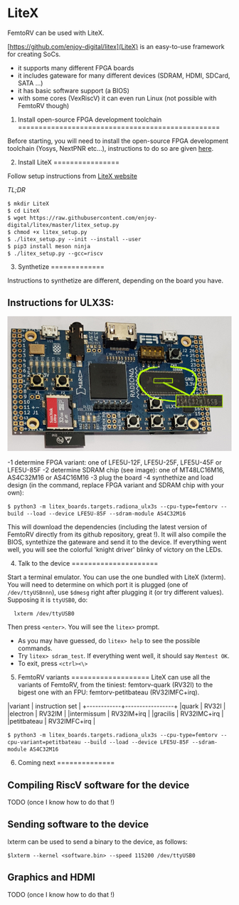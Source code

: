 LiteX
=====

FemtoRV can be used with LiteX.

[https://github.com/enjoy-digital/litex](LiteX) is an easy-to-use
framework for creating SoCs.
- it supports many different FPGA boards
- it includes gateware for many different devices (SDRAM, HDMI, SDCard,
  SATA ...)
- it has basic software support (a BIOS)
- with some cores (VexRiscV) it can even run Linux (not possible with FemtoRV though)



1. Install open-source FPGA development toolchain
=================================================

Before starting, you will need to install the open-source FPGA
development toolchain (Yosys, NextPNR etc...), instructions to
do so are given [here](toolchain.md).


2. Install LiteX
================

Follow setup instructions from [LiteX website](https://github.com/enjoy-digital/litex#quick-start-guide)

*TL;DR*

```
$ mkdir LiteX
$ cd LiteX
$ wget https://raw.githubusercontent.com/enjoy-digital/litex/master/litex_setup.py
$ chmod +x litex_setup.py
$ ./litex_setup.py --init --install --user 
$ pip3 install meson ninja
$ ./litex_setup.py --gcc=riscv
```

3. Synthetize
=============

Instructions to synthetize are different, depending on the board you have.

Instructions for ULX3S:
-----------------------
![](Images/ULX3S_SDRAM.jpg)

-1 determine FPGA variant: one of LFE5U-12F, LFE5U-25F, LFE5U-45F or LFE5U-85F
-2 determine SDRAM chip (see image): one of MT48LC16M16, AS4C32M16 or AS4C16M16
-3 plug the board
-4 synthethize and load design (in the command, replace FPGA variant and SDRAM chip with your own):
```
$ python3 -m litex_boards.targets.radiona_ulx3s --cpu-type=femtorv --build --load --device LFE5U-85F --sdram-module AS4C32M16
```

This will download the dependencies (including the latest version of
FemtoRV directly from its github repository, great !). It will also
compile the BIOS, syntethize the gateware and send it to the
device. If everything went well, you will see the colorful 'knight
driver' blinky of victory on the LEDs.

4. Talk to the device
=====================

Start a terminal emulator. You can use the one bundled with LiteX
(lxterm). You will need to determine on which port it is plugged (one
of `/dev/ttyUSBnnn`), use `$dmesg` right after plugging it (or try
different values). Supposing it is `ttyUSB0`, do:

```
  lxterm /dev/ttyUSB0
```

Then press `<enter>`. You will see the `litex>` prompt.

- As you may have guessed, do `litex> help` to see the possible commands.
- Try `litex> sdram_test`. If everything went well, it should say `Memtest OK`.
- To exit, press `<ctrl><\>`

5. FemtoRV variants
===================
LiteX can use all the variants of FemtoRV, from the tiniest: femtorv-quark (RV32I) to
the bigest one with an FPU: femtorv-petitbateau (RV32IMFC+irq).

|variant     | instruction set |
+------------+-----------------+
|quark       | RV32I           |
|electron    | RV32IM          |
|intermissum | RV32IM+irq      |
|gracilis    | RV32IMC+irq     |
|petitbateau | RV32IMFC+irq    |

```
$ python3 -m litex_boards.targets.radiona_ulx3s --cpu-type=femtorv --cpu-variant=petitbateau --build --load --device LFE5U-85F --sdram-module AS4C32M16
```

6. Coming next
==============

Compiling RiscV software for the device
---------------------------------------
TODO (once I know how to do that !)

Sending software to the device
------------------------------
lxterm can be used to send a binary to the device, as follows:
```
$lxterm --kernel <software.bin> --speed 115200 /dev/ttyUSB0
```

Graphics and HDMI
-----------------
TODO (once I know how to do that !)
